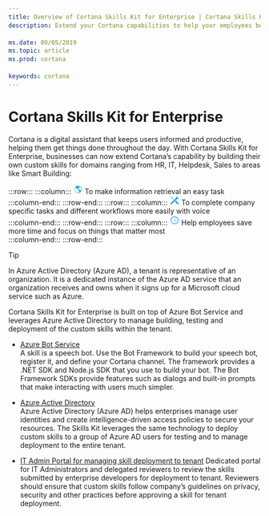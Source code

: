 ```yaml
---  
title: Overview of Cortana Skills Kit for Enterprise | Cortana Skills Kit for Enterprise
description: Extend your Cortana capabilities to help your employees be more productive. 

ms.date: 09/05/2019
ms.topic: article
ms.prod: cortana

keywords: cortana
---  
```


# Cortana Skills Kit for Enterprise  

Cortana is a digital assistant that keeps users informed and productive, helping them get things done throughout the day. With Cortana Skills Kit for Enterprise, businesses can now extend Cortana’s capability by building their own custom skills for domains ranging from HR, IT, Helpdesk, Sales to areas like Smart Building:  

:::row:::
    :::column:::
        ![globe](../media/images/blue-globe-20x20.png)  To make information retrieval an easy task  
    :::column-end:::
:::row-end:::
:::row:::
    :::column:::
        ![screwdriver and wrench](../media/images/blue-screwdriver_and_wrench-20x20.png)  To complete company specific tasks and different workflows more easily with voice  
    :::column-end:::
:::row-end:::
:::row:::
    :::column:::
        ![clock](../media/images/blue-clock-20x20.png)  Help employees save more time and focus on things that matter most  
    :::column-end:::
:::row-end:::

>[!TIP]
>In Azure Active Directory (Azure AD), a tenant is representative of an organization. It is a dedicated instance of the Azure AD service that an organization receives and owns when it signs up for a Microsoft cloud service such as Azure.

Cortana Skills Kit for Enterprise is built on top of Azure Bot Service and leverages Azure Active Directory to manage building, testing and deployment of the custom skills within the tenant.  
* [Azure Bot Service](https://azure.microsoft.com/services/bot-service)  
    A skill is a speech bot. Use the Bot Framework to build your speech bot, register it, and define your Cortana channel. The framework provides a .NET SDK and Node.js SDK that you use to build your bot. The Bot Framework SDKs provide features such as dialogs and built-in prompts that make interacting with users much simpler.  

* [Azure Active Directory](https://azure.microsoft.com/services/active-directory)  
    Azure Active Directory (Azure AD) helps enterprises manage user identities and create intelligence-driven access policies to secure your resources. The Skills Kit leverages the same technology to deploy custom skills to a group of Azure AD users for testing and to manage deployment to the entire tenant.  

* [IT Admin Portal for managing skill deployment to tenant](https://it-admin-portal-prod.azurewebsites.net/)
    Dedicated portal for IT Administrators and delegated reviewers to review the skills submitted by enterprise developers for deployment to tenant. Reviewers should ensure that custom skills follow company’s guidelines on privacy, security and other practices before approving a skill for tenant deployment. 

<!-- 04/25/2019 commented out because there really is no next step for this version of enterprise --dt
## Next steps

Read the [Before you start](/before-you-start.md) page for an overview of the development process. -->
